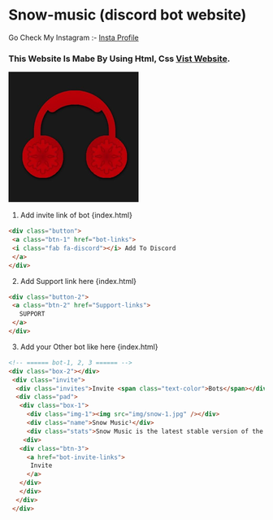 # Snow-music (discord bot website)
Go Check My Instagram :- [Insta Profile](https://www.instagram.com/cd.kaushal)
### This Website Is Mabe By Using Html, Css [Vist Website](https://snow-music.kaushalsahu.repl.co). 
![img](img/snow-1.jpg)
1. Add invite link of bot {index.html}
```html
<div class="button">
 <a class="btn-1" href="bot-links">
 <i class="fab fa-discord"></i> Add To Discord
 </a>
</div>
```
2. Add Support link here {index.html}
```html
<div class="button-2">
 <a class="btn-2" href="Support-links">
   SUPPORT
 </a>
</div>
```
3. Add your Other bot like here {index.html}
```html
<!-- ====== bot-1, 2, 3 ====== --> 
<div class="box-2"></div>
 <div class="invite">
  <div class="invites">Invite <span class="text-color">Bots</span></div>
  <div class="pad">
   <div class="box-1">
     <div class="img-1"><img src="img/snow-1.jpg" /></div>
     <div class="name">Snow Music¹</div>
     <div class="stats">Snow Music is the latest stable version of the Snow bot.</div>
    <div>
   <div class="btn-3">
     <a href="bot-invite-links">
      Invite
     </a>
   </div>
   </div>
  </div>
 </div>
 ```
